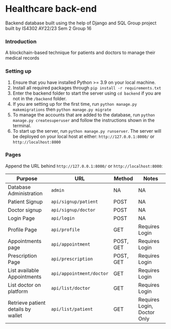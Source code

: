 # Healthcare back-end
Backend database built using the help of Django and SQL
Group project built by IS4302 AY22/23 Sem 2 Group 16

### Introduction

A blockchain-based technique for patients and doctors to manage their medical records

### Setting up
1. Ensure that you have installed Python >= 3.9 on your local machine.
2. Install all required packages through `pip install -r requirements.txt`
3. Enter the backend folder to start the server using `cd backend` if you are not in the `/backend` folder.
4. If you are setting up for the first time, run `python manage.py makemigrations` then `python manage.py migrate`
5. To manage the accounts that are added to the database, run `python manage.py createsuperuser` and follow the instructions shown in the terminal.
6. To start up the server, run `python manage.py runserver`. The server will be deployed on your local host at either: `http://127.0.0.1:8000/` or `http://localhost:8000`

### Pages
Append the URL behind `http://127.0.0.1:8000/` or `http://localhost:8000`:

| Purpose                     | URL                     | Method    |Notes |
| --------------------------- |----------------------|--------|---------------|
| Database Administration     | `admin`                 | NA        | NA             |
| Patient Signup              | `api/signup/patient`    | POST      | NA             |
| Doctor signup               | `api/signup/doctor`     | POST      | NA             |
| Login Page                  | `api/login`             | POST      | NA             |
| Profile Page                | `api/profile`           | GET       | Requires Login |
| Appointments page           | `api/appointment`       | POST, GET | Requires Login |
| Prescription Page           | `api/prescription`      | POST, GET | Requires Login |
| List available Appointments    | `api/appointment/doctor`| GET       | Requires Login |
| List doctor on platform | `api/list/doctor`       | GET       | Requires Login |
| Retrieve patient details by wallet | `api/list/patient` | GET | Requires Login, Doctor Only |

